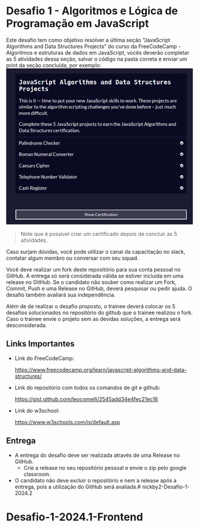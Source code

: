 # Desafio 1 - Algoritmos e Lógica de Programação em JavaScript

Este desafio tem como objetivo resolver a última seção “JavaScript Algorithms and Data Structures Projects” do curso da FreeCodeCamp - Algoritmos e estruturas de dados em JavaScript, vocês deverão completar as 5 atividades dessa seção, salvar o código na pasta correta e enviar um print da seção concluída, por exemplo:
![print](./assets/print.png)

> Note que é possível criar um certificado depois de concluir as 5 atividades.

Caso surjam dúvidas, você pode utilizar o canal da capacitação no slack, contatar algum membro ou conversar com seu squad.

Você deve realizar um fork deste repositório para sua conta pessoal no GitHub. A entrega só será considerada válida se estiver incluída em uma release no GitHub. Se o candidato não souber como realizar um Fork, Commit, Push e uma Release no GitHub, deverá pesquisar ou pedir ajuda. O desafio também avaliará sua independência.

Além de de realizar o desafio proposto, o trainee deverá colocar os 5 desafios solucionados no repositório do github que o trainee realizou o fork. Caso o trainee envie o projeto sem as devidas soluções, a entrega será desconsiderada.

## Links Importantes

- Link do FreeCodeCamp:

    https://www.freecodecamp.org/learn/javascript-algorithms-and-data-structures/
    
- Link do repositório com todos os comandos de git e github:

    https://gist.github.com/leocomelli/2545add34e4fec21ec16

- Link do w3school:

    https://www.w3schools.com/js/default.asp

## Entrega

- A entrega do desafio deve ser realizada através de uma Release no GitHub.
  - Crie a release no seu repositório pessoal e envie o zip pelo google classroom.
- O candidato não deve excluir o repositório e nem a release após a entrega, pois a utilização do GitHub será avaliada.# nickby2-Desafio-1-2024.2
# Desafio-1-2024.1-Frontend
